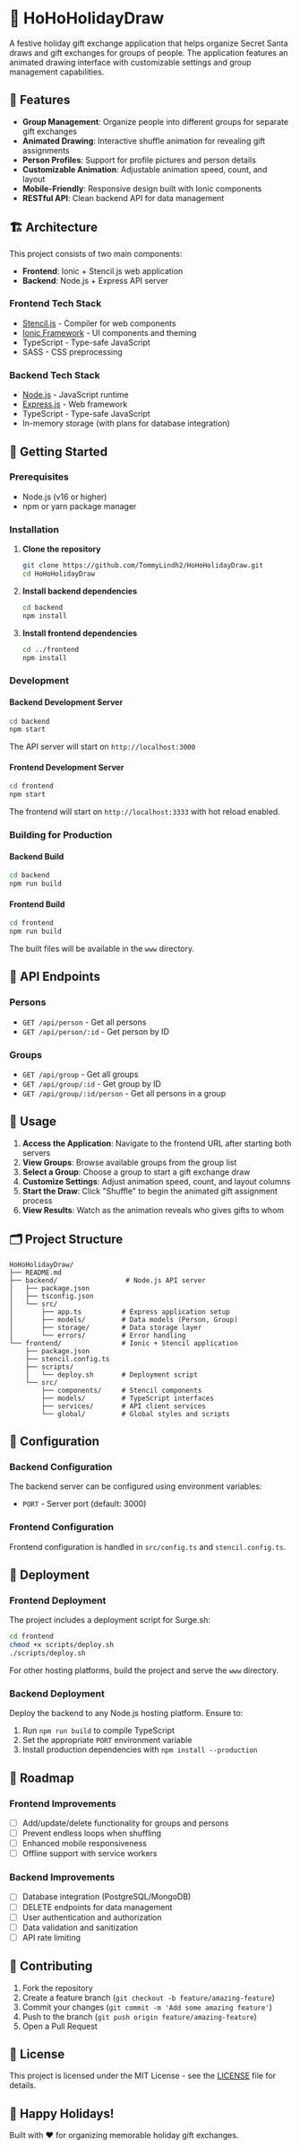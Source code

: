 # 🎄 HoHoHolidayDraw

A festive holiday gift exchange application that helps organize Secret Santa draws and gift exchanges for groups of people. The application features an animated drawing interface with customizable settings and group management capabilities.

## 🌟 Features

-   **Group Management**: Organize people into different groups for separate gift exchanges
-   **Animated Drawing**: Interactive shuffle animation for revealing gift assignments
-   **Person Profiles**: Support for profile pictures and person details
-   **Customizable Animation**: Adjustable animation speed, count, and layout
-   **Mobile-Friendly**: Responsive design built with Ionic components
-   **RESTful API**: Clean backend API for data management

## 🏗️ Architecture

This project consists of two main components:

-   **Frontend**: Ionic + Stencil.js web application
-   **Backend**: Node.js + Express API server

### Frontend Tech Stack

-   [Stencil.js](https://stenciljs.com/) - Compiler for web components
-   [Ionic Framework](https://ionicframework.com/) - UI components and theming
-   TypeScript - Type-safe JavaScript
-   SASS - CSS preprocessing

### Backend Tech Stack

-   [Node.js](https://nodejs.org/) - JavaScript runtime
-   [Express.js](https://expressjs.com/) - Web framework
-   TypeScript - Type-safe JavaScript
-   In-memory storage (with plans for database integration)

## 🚀 Getting Started

### Prerequisites

-   Node.js (v16 or higher)
-   npm or yarn package manager

### Installation

1. **Clone the repository**

    ```bash
    git clone https://github.com/TommyLindh2/HoHoHolidayDraw.git
    cd HoHoHolidayDraw
    ```

2. **Install backend dependencies**

    ```bash
    cd backend
    npm install
    ```

3. **Install frontend dependencies**
    ```bash
    cd ../frontend
    npm install
    ```

### Development

#### Backend Development Server

```bash
cd backend
npm start
```

The API server will start on `http://localhost:3000`

#### Frontend Development Server

```bash
cd frontend
npm start
```

The frontend will start on `http://localhost:3333` with hot reload enabled.

### Building for Production

#### Backend Build

```bash
cd backend
npm run build
```

#### Frontend Build

```bash
cd frontend
npm run build
```

The built files will be available in the `www` directory.

## 📡 API Endpoints

### Persons

-   `GET /api/person` - Get all persons
-   `GET /api/person/:id` - Get person by ID

### Groups

-   `GET /api/group` - Get all groups
-   `GET /api/group/:id` - Get group by ID
-   `GET /api/group/:id/person` - Get all persons in a group

## 🎨 Usage

1. **Access the Application**: Navigate to the frontend URL after starting both servers
2. **View Groups**: Browse available groups from the group list
3. **Select a Group**: Choose a group to start a gift exchange draw
4. **Customize Settings**: Adjust animation speed, count, and layout columns
5. **Start the Draw**: Click "Shuffle" to begin the animated gift assignment process
6. **View Results**: Watch as the animation reveals who gives gifts to whom

## 🗂️ Project Structure

```
HoHoHolidayDraw/
├── README.md
├── backend/                 # Node.js API server
│   ├── package.json
│   ├── tsconfig.json
│   └── src/
│       ├── app.ts          # Express application setup
│       ├── models/         # Data models (Person, Group)
│       ├── storage/        # Data storage layer
│       └── errors/         # Error handling
└── frontend/               # Ionic + Stencil application
    ├── package.json
    ├── stencil.config.ts
    ├── scripts/
    │   └── deploy.sh       # Deployment script
    └── src/
        ├── components/     # Stencil components
        ├── models/         # TypeScript interfaces
        ├── services/       # API client services
        └── global/         # Global styles and scripts
```

## 🔧 Configuration

### Backend Configuration

The backend server can be configured using environment variables:

-   `PORT` - Server port (default: 3000)

### Frontend Configuration

Frontend configuration is handled in `src/config.ts` and `stencil.config.ts`.

## 🚢 Deployment

### Frontend Deployment

The project includes a deployment script for Surge.sh:

```bash
cd frontend
chmod +x scripts/deploy.sh
./scripts/deploy.sh
```

For other hosting platforms, build the project and serve the `www` directory.

### Backend Deployment

Deploy the backend to any Node.js hosting platform. Ensure to:

1. Run `npm run build` to compile TypeScript
2. Set the appropriate `PORT` environment variable
3. Install production dependencies with `npm install --production`

## 🎯 Roadmap

### Frontend Improvements

-   [ ] Add/update/delete functionality for groups and persons
-   [ ] Prevent endless loops when shuffling
-   [ ] Enhanced mobile responsiveness
-   [ ] Offline support with service workers

### Backend Improvements

-   [ ] Database integration (PostgreSQL/MongoDB)
-   [ ] DELETE endpoints for data management
-   [ ] User authentication and authorization
-   [ ] Data validation and sanitization
-   [ ] API rate limiting

## 🤝 Contributing

1. Fork the repository
2. Create a feature branch (`git checkout -b feature/amazing-feature`)
3. Commit your changes (`git commit -m 'Add some amazing feature'`)
4. Push to the branch (`git push origin feature/amazing-feature`)
5. Open a Pull Request

## 📝 License

This project is licensed under the MIT License - see the [LICENSE](frontend/LICENSE) file for details.

## 🎄 Happy Holidays!

Built with ❤️ for organizing memorable holiday gift exchanges.
